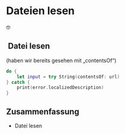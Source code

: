 # Dateien lesen
🤓

##  Datei lesen

(haben wir bereits gesehen mit „contentsOf“)

```swift
do {
	let input = try String(contentsOf: url)
} catch {
	print(error.localizedDescription)
}
```

## Zusammenfassung
- Datei lesen
